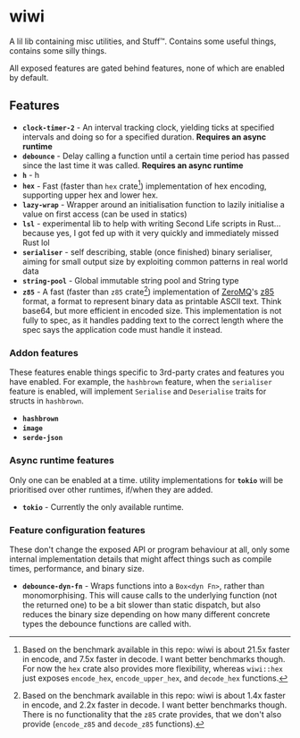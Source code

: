 # wiwi

A lil lib containing misc utilities, and Stuff™. Contains some useful things, contains some silly things.

All exposed features are gated behind features, none of which are enabled by default.

## Features

<!-- make sure to check Cargo.toml and workflow files too -->

- **`clock-timer-2`** - An interval tracking clock, yielding ticks at specified intervals and doing so for a specified duration. **Requires an async runtime**
- **`debounce`** - Delay calling a function until a certain time period has passed since the last time it was called. **Requires an async runtime**
- **`h`** - h
- **`hex`** - Fast (faster than `hex` crate[^1]) implementation of hex encoding, supporting upper hex and lower hex.
- **`lazy-wrap`** - Wrapper around an initialisation function to lazily initialise a value on first access (can be used in statics)
- **`lsl`** - experimental lib to help with writing Second Life scripts in Rust... because yes, I got fed up with it very quickly and immediately missed Rust lol
- **`serialiser`** - self describing, stable (once finished) binary serialiser, aiming for small output size by exploiting common patterns in real world data
- **`string-pool`** - Global immutable string pool and String type
- **`z85`** - A fast (faster than `z85` crate[^2]) implementation of [ZeroMQ]'s [z85] format, a format to represent binary data as printable ASCII text. Think base64, but more efficient in encoded size. This implementation is not fully to spec, as it handles padding text to the correct length where the spec says the application code must handle it instead.

### Addon features

These features enable things specific to 3rd-party crates and features you have enabled. For example, the `hashbrown` feature, when the `serialiser` feature is enabled, will implement `Serialise` and `Deserialise` traits for structs in `hashbrown`.

- **`hashbrown`**
- **`image`**
- **`serde-json`**

### Async runtime features

Only one can be enabled at a time. utility implementations for **`tokio`** will be prioritised over other runtimes, if/when they are added.

- **`tokio`** - Currently the only available runtime.

### Feature configuration features

These don't change the exposed API or program behaviour at all, only some internal implementation details that might affect things such as compile times, performance, and binary size.

- **`debounce-dyn-fn`** - Wraps functions into a `Box<dyn Fn>`, rather than monomorphising. This will cause calls to the underlying function (not the returned one) to be a bit slower than static dispatch, but also reduces the binary size depending on how many different concrete types the debounce functions are called with.

[zeromq]: https://zeromq.org
[z85]: https://rfc.zeromq.org/spec/32

[^1]: Based on the benchmark available in this repo: wiwi is about 21.5x faster in encode, and 7.5x faster in decode. I want better benchmarks though. For now the `hex` crate also provides more flexibility, whereas `wiwi::hex` just exposes `encode_hex`, `encode_upper_hex`, and `decode_hex` functions.
[^2]: Based on the benchmark available in this repo: wiwi is about 1.4x faster in encode, and 2.2x faster in decode. I want better benchmarks though. There is no functionality that the `z85` crate provides, that we don't also provide (`encode_z85` and `decode_z85` functions).
